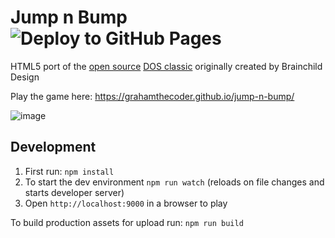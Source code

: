 # Jump n Bump ![Deploy to GitHub Pages](https://github.com/GrahamTheCoder/jump-n-bump/workflows/Deploy%20to%20GitHub%20Pages/badge.svg)

HTML5 port of the [open source](https://github.com/fschulze/jumpnbump) [DOS classic](https://icculus.org/jumpnbump/) originally created by Brainchild Design

Play the game here: https://grahamthecoder.github.io/jump-n-bump/

![image](https://user-images.githubusercontent.com/2490482/74604912-8d1f4f80-50ba-11ea-8f66-f52eb0776077.png)

## Development

1. First run: `npm install`
1. To start the dev environment `npm run watch` (reloads on file changes and starts developer server)
1. Open `http://localhost:9000` in a browser to play

To build production assets for upload run: `npm run build`
